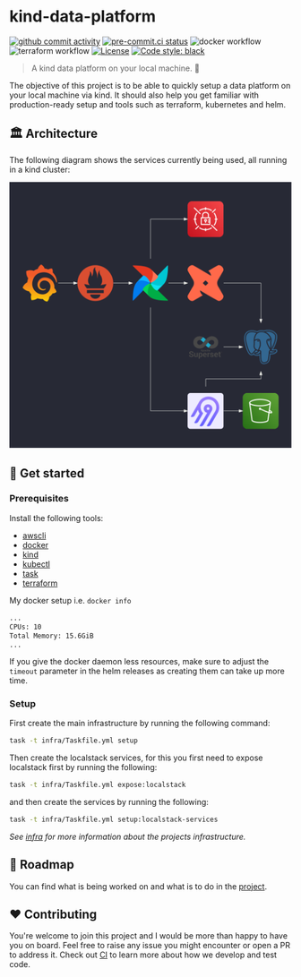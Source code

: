 # kind-data-platform

[![github commit activity](https://img.shields.io/github/commit-activity/w/feluelle/kind-data-platform)](https://github.com/feluelle/kind-data-platform/pulse)
[![pre-commit.ci status](https://results.pre-commit.ci/badge/github/feluelle/kind-data-platform/main.svg)](https://results.pre-commit.ci/latest/github/feluelle/kind-data-platform/main)
![docker workflow](https://github.com/feluelle/kind-data-platform/actions/workflows/docker.yml/badge.svg)
![terraform workflow](https://github.com/feluelle/kind-data-platform/actions/workflows/terraform.yml/badge.svg)
[![License](https://img.shields.io/:license-Apache%202-blue.svg)](https://www.apache.org/licenses/LICENSE-2.0.txt)
[![Code style: black](https://img.shields.io/badge/code%20style-black-000000.svg)](https://github.com/psf/black)

> A kind data platform on your local machine. 🤗

The objective of this project is to be able to quickly setup a data platform on your local machine via kind. It should also help you get familiar with production-ready setup and tools such as terraform, kubernetes and helm.

## 🏛️ Architecture

The following diagram shows the services currently being used, all running in a kind cluster:

![architecture](diagrams/kind-data-platform.png)

## 🚀 Get started

### Prerequisites

Install the following tools:
- [awscli](https://aws.amazon.com/cli/)
- [docker](https://www.docker.com/)
- [kind](https://kind.sigs.k8s.io/)
- [kubectl](https://kubernetes.io/docs/tasks/tools/)
- [task](https://taskfile.dev/)
- [terraform](https://www.terraform.io/)

My docker setup i.e. `docker info`
```
...
CPUs: 10
Total Memory: 15.6GiB
...
```
If you give the docker daemon less resources, make sure to adjust the `timeout` parameter in the helm releases as creating them can take up more time.

### Setup

First create the main infrastructure by running the following command:
```bash
task -t infra/Taskfile.yml setup
```
Then create the localstack services, for this you first need to expose localstack first by running the following:
```bash
task -t infra/Taskfile.yml expose:localstack
```
and then create the services by running the following:
```bash
task -t infra/Taskfile.yml setup:localstack-services
```
_See [infra](infra/README.md) for more information about the projects infrastructure._

## 📜 Roadmap

You can find what is being worked on and what is to do in the [project](https://github.com/feluelle/kind-data-platform/projects/1).

## ❤️ Contributing

You're welcome to join this project and I would be more than happy to have you on board. Feel free to raise any issue you might encounter or open a PR to address it. Check out [CI](CI.md) to learn more about how we develop and test code.
